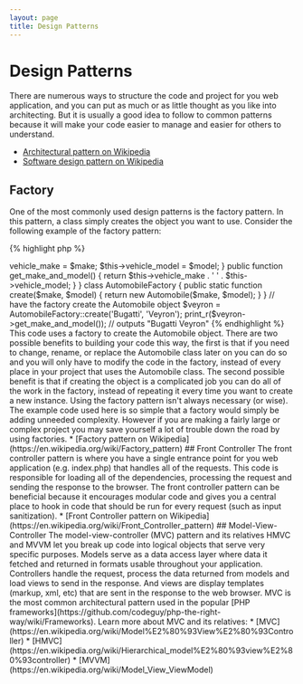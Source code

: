 ```yaml
---
layout: page
title: Design Patterns
---
```


# Design Patterns

There are numerous ways to structure the code and project for you web application, and you can put as much or as little
thought as you like into architecting. But it is usually a good idea to follow to common patterns because it will make
your code easier to manage and easier for others to understand.

* [Architectural pattern on Wikipedia](https://en.wikipedia.org/wiki/Architectural_pattern)
* [Software design pattern on Wikipedia](https://en.wikipedia.org/wiki/Software_design_pattern)

## Factory

One of the most commonly used design patterns is the factory pattern. In this pattern, a class simply creates
the object you want to use. Consider the following example of the factory pattern:

{% highlight php %}
<?php
class Automobile
{
    private $vehicle_make;
    private $vehicle_model;

    public function __construct($make, $model)
    {
        $this->vehicle_make = $make;
        $this->vehicle_model = $model;
    }

    public function get_make_and_model()
    {
        return $this->vehicle_make . ' ' . $this->vehicle_model;
    }
}

class AutomobileFactory
{
    public static function create($make, $model)
    {
        return new Automobile($make, $model);
    }
}

// have the factory create the Automobile object
$veyron = AutomobileFactory::create('Bugatti', 'Veyron');

print_r($veyron->get_make_and_model()); // outputs "Bugatti Veyron"
{% endhighlight %}

This code uses a factory to create the Automobile object. There are two possible benefits to building your code this
way, the first is that if you need to change, rename, or replace the Automobile class later on you can do so and you
will only have to modify the code in the factory, instead of every place in your project that uses the Automobile
class. The second possible benefit is that if creating the object is a complicated job you can do all of the work in
the factory, instead of repeating it every time you want to create a new instance.

Using the factory pattern isn't always necessary (or wise). The example code used here is so simple that a factory
would simply be adding unneeded complexity. However if you are making a fairly large or complex project you may save
yourself a lot of trouble down the road by using factories.

* [Factory pattern on Wikipedia](https://en.wikipedia.org/wiki/Factory_pattern)

## Front Controller

The front controller pattern is where you have a single entrance point for you web application (e.g. index.php) that
handles all of the requests. This code is responsible for loading all of the dependencies, processing the request and
sending the response to the browser. The front controller pattern can be beneficial because it encourages modular code
and gives you a central place to hook in code that should be run for every request (such as input sanitization).

* [Front Controller pattern on Wikipedia](https://en.wikipedia.org/wiki/Front_Controller_pattern)

## Model-View-Controller

The model-view-controller (MVC) pattern and its relatives HMVC and MVVM let you break up code into logical objects that
serve very specific purposes. Models serve as a data access layer where data it fetched and returned in formats usable
throughout your application. Controllers handle the request, process the data returned from models and load views to
send in the response. And views are display templates (markup, xml, etc) that are sent in the response to the web
browser.

MVC is the most common architectural pattern used in the popular [PHP frameworks](https://github.com/codeguy/php-the-right-way/wiki/Frameworks).

Learn more about MVC and its relatives:

* [MVC](https://en.wikipedia.org/wiki/Model%E2%80%93View%E2%80%93Controller)
* [HMVC](https://en.wikipedia.org/wiki/Hierarchical_model%E2%80%93view%E2%80%93controller)
* [MVVM](https://en.wikipedia.org/wiki/Model_View_ViewModel)
